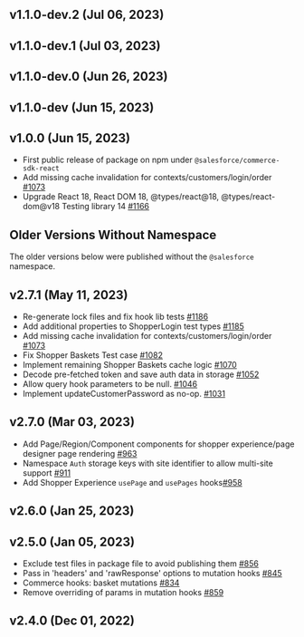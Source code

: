 ## v1.1.0-dev.2 (Jul 06, 2023)
## v1.1.0-dev.1 (Jul 03, 2023)
## v1.1.0-dev.0 (Jun 26, 2023)
## v1.1.0-dev (Jun 15, 2023)
## v1.0.0 (Jun 15, 2023)

-   First public release of package on npm under `@salesforce/commerce-sdk-react`
-   Add missing cache invalidation for contexts/customers/login/order [#1073](https://github.com/SalesforceCommerceCloud/pwa-kit/pull/1073)
-   Upgrade React 18, React DOM 18, @types/react@18, @types/react-dom@v18 Testing library 14 [#1166](https://github.com/SalesforceCommerceCloud/pwa-kit/pull/1166)

## Older Versions Without Namespace

The older versions below were published without the `@salesforce` namespace.

## v2.7.1 (May 11, 2023)

-   Re-generate lock files and fix hook lib tests [#1186](https://github.com/SalesforceCommerceCloud/pwa-kit/pull/1186)
-   Add additional properties to ShopperLogin test types [#1185](https://github.com/SalesforceCommerceCloud/pwa-kit/pull/1185)
-   Add missing cache invalidation for contexts/customers/login/order [#1073](https://github.com/SalesforceCommerceCloud/pwa-kit/pull/1073)
-   Fix Shopper Baskets Test case [#1082](https://github.com/SalesforceCommerceCloud/pwa-kit/pull/1082)
-   Implement remaining Shopper Baskets cache logic [#1070](https://github.com/SalesforceCommerceCloud/pwa-kit/pull/1070)
-   Decode pre-fetched token and save auth data in storage [#1052](https://github.com/SalesforceCommerceCloud/pwa-kit/pull/1052)
-   Allow query hook parameters to be null. [#1046](https://github.com/SalesforceCommerceCloud/pwa-kit/pull/1046)
-   Implement updateCustomerPassword as no-op. [#1031](https://github.com/SalesforceCommerceCloud/pwa-kit/pull/1031)

## v2.7.0 (Mar 03, 2023)

-   Add Page/Region/Component components for shopper experience/page designer page rendering [#963](https://github.com/SalesforceCommerceCloud/pwa-kit/pull/963)
-   Namespace `Auth` storage keys with site identifier to allow multi-site support [#911](https://github.com/SalesforceCommerceCloud/pwa-kit/pull/911)
-   Add Shopper Experience `usePage` and `usePages` hooks[#958](https://github.com/SalesforceCommerceCloud/pwa-kit/pull/958)

## v2.6.0 (Jan 25, 2023)

## v2.5.0 (Jan 05, 2023)

-   Exclude test files in package file to avoid publishing them [#856](https://github.com/SalesforceCommerceCloud/pwa-kit/pull/856)
-   Pass in 'headers' and 'rawResponse' options to mutation hooks [#845](https://github.com/SalesforceCommerceCloud/pwa-kit/pull/845)
-   Commerce hooks: basket mutations [#834](https://github.com/SalesforceCommerceCloud/pwa-kit/pull/834)
-   Remove overriding of params in mutation hooks [#859](https://github.com/SalesforceCommerceCloud/pwa-kit/pull/859)

## v2.4.0 (Dec 01, 2022)
